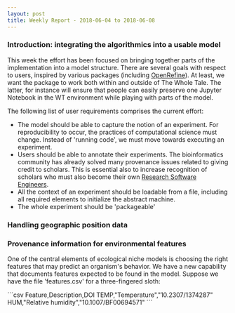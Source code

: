 ```yaml
---
layout: post
title: Weekly Report - 2018-06-04 to 2018-06-08
---
```


### Introduction: integrating the algorithmics into a usable model

This week the effort has been focused on bringing together parts of the implementation into a model structure. There are several goals with respect to users, inspired by various packages (including [OpenRefine](http://openrefine.org)). At least, we want the package to work both within and outside of The Whole Tale. The latter, for instance will ensure that people can easily preserve one Jupyter Notebook in the WT environment while playing with parts of the model.

The following list of user requirements comprises the current effort:

- The model should be able to capture the notion of an experiment. For reproducibility to occur, the practices of computational science must change. Instead of 'running code', we must move towards executing an experiment.
- Users should be able to annotate their experiments. The bioinformatics community has already solved many provenance issues related to giving credit to scholars. This is essential also to increase recognition of scholars who must also become their own [Research Software Engineers](http://rse.ac.uk/who/).
- All the context of an experiment should be loadable from a file, including all required elements to initialize the abstract machine.
- The whole experiment should be 'packageable' 

### Handling geographic position data

### Provenance information for environmental features

One of the central elements of ecological niche models is choosing the right features that may predict an organism's behavior. We have a new capability that documents features expected to be found in the model. Suppose we have the file 'features.csv' for a three-fingered sloth:

´´´csv
Feature,Description,DOI
TEMP,"Temperature","10.2307/1374287"
HUM,"Relative humidity","10.1007/BF00694571"
´´´






